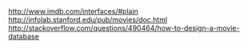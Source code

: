 http://www.imdb.com/interfaces/#plain
http://infolab.stanford.edu/pub/movies/doc.html
http://stackoverflow.com/questions/490464/how-to-design-a-movie-database